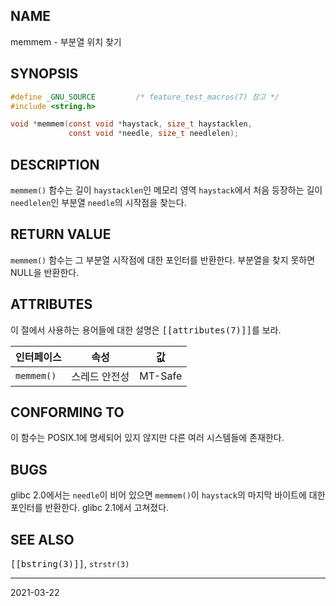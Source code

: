 ## NAME

memmem - 부분열 위치 찾기

## SYNOPSIS

```c
#define _GNU_SOURCE         /* feature_test_macros(7) 참고 */
#include <string.h>

void *memmem(const void *haystack, size_t haystacklen,
             const void *needle, size_t needlelen);
```

## DESCRIPTION

`memmem()` 함수는 길이 `haystacklen`인 메모리 영역 `haystack`에서 처음 등장하는 길이 `needlelen`인 부분열 `needle`의 시작점을 찾는다.

## RETURN VALUE

`memmem()` 함수는 그 부분열 시작점에 대한 포인터를 반환한다. 부분열을 찾지 못하면 NULL을 반환한다.

## ATTRIBUTES

이 절에서 사용하는 용어들에 대한 설명은 <tt>[[attributes(7)]]</tt>를 보라.

| 인터페이스 | 속성 | 값
| --- | --- | --- |
| `memmem()` | 스레드 안전성 | MT-Safe |

## CONFORMING TO

이 함수는 POSIX.1에 명세되어 있지 않지만 다른 여러 시스템들에 존재한다.

## BUGS

glibc 2.0에서는 `needle`이 비어 있으면 `memmem()`이 `haystack`의 마지막 바이트에 대한 포인터를 반환한다. glibc 2.1에서 고쳐졌다.

## SEE ALSO

<tt>[[bstring(3)]]</tt>, `strstr(3)`

----

2021-03-22
